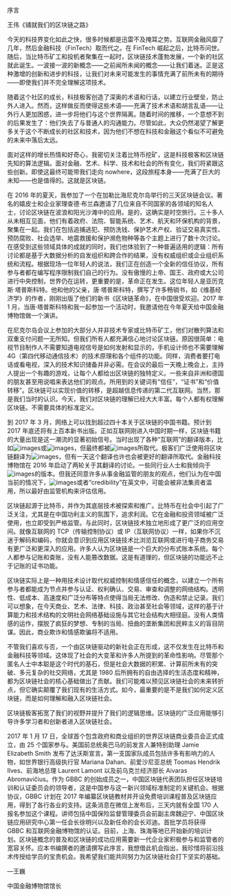 序言

王伟《铺就我们的区块链之路》

今天的科技界变化如此之快，很多时候都是迅雷不及掩耳之势。互联网金融风靡了几年，然后金融科技（FinTech）取而代之。在 FinTech 崛起之后，比特币问世。随后，当比特币矿工和投机者聚集在一起时，区块链技术蓬勃发展，一个新的社区就此诞生。一波接一波的新概念——之前闻所未闻的概念——让我们着迷。正是这种激增的创新和进步的科技，让我们对未来可能发生的事情充满了前所未有的期待——即使我们并不完全理解这项技术。

随着这个社区的成长，科技极客创造了深奥的术语和行话，以建立行业壁垒，防止外人进入。然而，这样做反而使得这些术语——充满了技术术语和胡言乱语——让外行人更加困惑，进一步将他们与这个世界隔离。随着时间的推移，一个意想不到的后果发生了：他们失去了与普通人的沟通能力。尽管如此，大众仍然渴望了解更多关于这个不断成长的社区和技术，因为他们不想在科技和金融这个看似不可避免的未来中落后太远。

面对这样的增长热情和好奇心，我密切关注着比特币挖矿，这是科技极客和区块链先知的算法逻辑。面对金融、艺术、科学、技术和社会的所有变化，我们将紧跟这些创新。即使这最终可能带我们走向 nowhere，这段旅程本身——充满了巨大的未知——也是值得的。这就是区块链。

在 2016 年的夏天，我参加了一个在加勒比海尼克尔岛举行的三天区块链会议。著名的嬉皮士和企业家理查德·布兰森邀请了几位来自不同国家的各领域的知名人士，讨论区块链在波浪和阳光沙滩中的应用。是的，这确实是时空旅行。三十多人从未相互见面，他们有着政府、法院、智能系统、艺术、航天和环保机构的背景，聚集在一起。我们在包括追捕逃犯、预防洗钱、保护艺术产权、验证交易真实性、预防腐败、社会选举、地震救援和保护濒危物种等各个主题上进行了数十次讨论。在感受到这些领域具体的成就的同时，我们也体验到了一种普遍适用的逻辑：所有讨论都是基于大数据分析的自发组织和跨合作的结果，没有权威组织或企业组织系统和流程。根据现场一位年轻人的说法，我们正在创造一个全新的信任协议，所有参与者都在编写程序限制我们自己的行为。没有傲慢的上帝、国王、政府或大公司进行中央控制，世界仍在运转，更重要的是，革命正在发生。这位年轻人是亚历克斯·塔普斯科特。他和他的父亲，唐·塔普斯科特，撰写了许多畅销书，如《维基经济学》的作者，刚刚出版了他们的新书《区块链革命》，在中国很受欢迎。2017 年 1 月，当唐·塔普斯科特和我一起参加一个活动时，我邀请他在今年夏天给中国金融博物馆做一个演讲。

在尼克尔岛会议上参加的大部分人并非技术专家或比特币矿工，他们对散列算法和双重支付问题一无所知。但我们所有人都充满信心地讨论区块链。原因很简单：电视节目制作人不需要知道电视信号是如何发射和显示的，手机设计师也不需要理解 4G（第四代移动通信技术）的技术原理和各个组件的功能。同样，消费者要打电话或看电视，深入的技术知识储备并非必需。在会议的最后一天晚上晚会上，主持人提出一个有趣的游戏，让每个人都给出区块链的独特定义。一些来自非洲和德国的朋友甚至用说唱来表达他们的观点。所用到的关键词有“信任”，“证书”和“价值转移”。区块链可以实现价值的转移，是超越信息传递的第二代互联网。当然，那是我们当时的认识。今天，我们对区块链的理解已经大大丰富。每个人都有权理解区块链。不需要具体的标准定义。

到 2017 年 3 月，网络上可以找到超过四十本关于区块链的中国书籍。预计到 2017 年底还将有上百本新书出版。正如互联网刚进入中国时期一样，区块链书籍的大量出现是这一潮流的显著初始信号。当时出现了各种“互联网”的翻译版本，比如![images](img/inl1.jpg)或![images](img/inl2.jpg)，但最终都被![images](img/inl3.jpg)所取代。极客们广泛使用将区块链翻译为![images](img/inl4.jpg)，但有一天这个翻译也许也会被更好的翻译所取代。金融科技博物馆在 2016 年启动了两轮关于其翻译的讨论。一些同行业人士和我倾向于![images](img/inl5.jpg)的版本。但我还同意许多从事金融监管的朋友的观点，他们认为在中国当前的情况下，![images](img/inl6.jpg)或者“credibility”在英文中，可能会被非法集资者滥用，所以最好由监管机构来评估信用。

区块链起源于比特币，并作为其底层技术被探索和推广。比特币在社会中引起了广泛关注，尤其是在中国功利主义的氛围下，追求利润。它在金融和投资领域被广泛使用，也立即受到严格监管。与此同时，区块链技术独立地形成了更广泛的应用空间。就像互联网的 TCP（传输控制协议）或 IP（互联网协议）一样，如果你不沉迷于解码和编码，你就会意识到应用区块链技术比浏览互联网或进行电子商务交易有更广泛和更深入的应用。许多人认为区块链是一个巨大的分布式账本系统。每个人都参与记账和查账，没有人能篡改数据。这是有道理的，但区块链的功能远不止于记账的证书功能。

区块链实际上是一种用技术设计取代权威控制和情感信任的概念，以建立一个所有参与者都能成为节点并参与认证、权利确认、交易、审查和调整的网络结构。透明性、低成本、高速度和广泛分布等特点使得当局无法修改、伪造和禁止记录。我们可以想象，在今天商业、艺术、法律、科技、政治甚至社会等领域，这样的基于计算能力和技术结构的文明社会网络基础设施与其它社会结构大相径庭。没有人类情感的运作，摆脱了疯狂的梦想、专制的当局、扭曲的垄断集团和民粹主义的盲目阴谋。因此，商业欺诈和情感欺骗将不适用。

不管我们喜欢与否，一个由区块链驱动的新社会正在形成，这不仅发生在比特币和金融科技等领域。这体现了社会的大变革和许多人所提到的革命性影响。尽管那个匿名人士中本聪是这个时代的基石，但是社会大数据的积累、计算前所未有的突破、多元复杂的社交网络，尤其是 1980 后所拥有的自由选择的生活态度和精神，都为区块链社会的核心基础做出了贡献。我们可能难以预见区块链社会的未来转折点，但它确实颠覆了我们现有的生活方式。如今，最重要的是不是我们如何定义区块链，而是如何理解和融入区块链社会。

区块链极客拓宽了我们的视野并提升了我们的逻辑思维。区块链的广泛应用能够引导许多学习者和创新者进入区块链社会。

2017 年 1 月 17 日，全球首个包含政府和商业组织的世界区块链商业委员会正式成立，由 25 个国家参与。美国前总统奥巴马的前发言人兼特别助理 Jamie Elizabeth Smith 发布了达沃斯宣言。第一支国家队成员包括许多有影响力的人物，如世界银行高级执行官 Mariana Dahan、前爱沙尼亚总统 Toomas Hendrik Ilves、前海地总理 Laurent Lamont 以及前乌克兰经济部长 Aivaras Abromavičius。作为 GBBC 的创始成员之一，中国区块链代表团队担任区块链培训和认证委员会的领导者，这是中国参与这一新兴领域标准制定的关键机会。根据协议，GBBC 计划在 2017 年编纂区块链教材并开设免费培训课程普及区块链应用，得到了各行各业的支持。这条消息在微信上发布后，三天内就有全国 170 人报名参加这个课程。讲师包括中国保险监督管理委员会前副主席魏迎宁、中国区块链应用研究中心第一任会长徐明兴以及新任命的会长邓迪。首批学员将获得 GBBC 和互联网金融博物馆的认证。目前，上海、珠海等地已开始新的培训计划。区块链概念的普及和区块链的成功应用需要新一代企业家积极参与和监管者的宽容关怀。应本书编撰者的邀请撰写此序言，我想借此机会指出，我珍惜将前沿技术传授给学员的宝贵机会。我希望我们能共同努力为区块链社会打下坚实的基础。

—王巍

中国金融博物馆馆长
